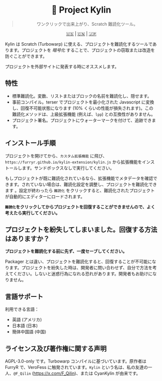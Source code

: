 <div align="center">

# 🐉 Project Kylin

> ワンクリックで出来上がり、Scratch 難読化ツール。

[🇺🇸](./README.md) | [🇨🇳](./README_zh-CN.md) | [🇯🇵](./README_ja-JP.md)

</div>

Kylin は Scratch (Turbowarp) に使える、プロジェクトを難読化するツールであります。プロジェクトを _暗号化_ することで、プロジェクトの窃取または改造を防ぐことができます。

プロジェクトを外部サイトに発表する時にオススメします。

## 特性

- 標準難読化。変数、リストまたはブロックの名前を難読化し、隠せます。
- 事前コンパイル。terser でプロジェクトを最小化された Javascript に変換し、回復不可能状態になります (10% くらいの性能が損失されます)。この難読化メソッドは、上級拡張機能 (例えば、`lpp`) との互換性がありません。
- プロジェクト署名。プロジェクトにウォーターマークを付けて、追跡できます。

## インストール手順

プロジェクトを開けてから、`カスタム拡張機能` に飛び、`https://furryr.github.io/kylin-extension/kylin.js` から拡張機能をインストールします。サンドボックスなしで実行してください。

もしプロジェクトが既に難読化されているなら、拡張機能でメタデータを確認できます。されていない場合は、難読化設定を調整し、プロジェクトを難読化できます 。設定が終わったら `難読化` をクリックすると、難読化されたプロジェクトが自動的にエディターにロードされます。

**`難読化`をクリックしてからプロジェクトを回復することができませんので、よく考えたら実行してください。**

## プロジェクトを紛失してしまいました。回復する方法はありますか？

**プロジェクトを難読化する前に先ず、一度セーブしてください。**

Packager とは違い、プロジェクトを難読化すると、回復することが不可能になります。プロジェクトを紛失した時は、開発者に問い合わせず、自分で方法を考えてください。しないと迷惑行為になれる恐れがあります。開発者もお助けになりません。

## 言語サポート

利用できる言語：

- 英語 (アメリカ)
- 日本語 (日本)
- 簡体中国語 (中国)

## ライセンス及び著作権に関する声明

AGPL-3.0-only です。Turbowarp コンパイルに基づいています。原作者は FurryR で、VeroFess に触発されています。`Kylin` という名は、私の友達の一人、`@F_Qilin` (https://x.com/F_Qilin)、または CyanKylin が由来です。
